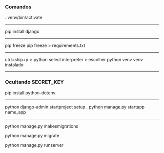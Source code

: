 ### Comandos

. venv/bin/activate

------------------------------

pip install django

------------------------------

pip freeze
pip freeze > requirements.txt

---------------------------------------------------------------------------------

ctrl+ship+p > python select interpreter > escolher python venv venv instalado

---------------------------------------------------------------------------------

### Ocultando SECRET_KEY
pip install python-dotenv

---------------------------------------

python django-admin startproject setup .
python manage.py startapp name_app

---------------------------------------

python manage.py makesmigrations

python manage.py migrate

python manage.py runserver